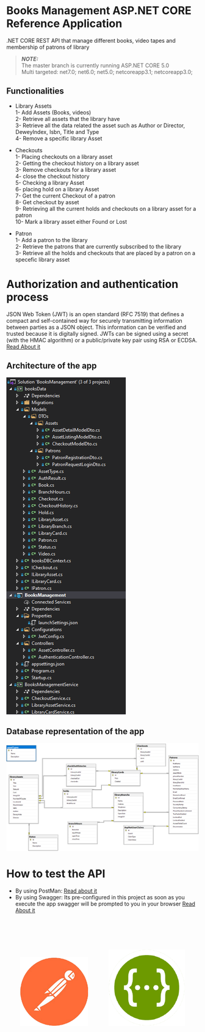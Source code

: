 # Books Management ASP.NET CORE Reference Application
.NET CORE REST API that manage different books, video tapes and membership of patrons of library

 > **_NOTE:_** <br>
	The master branch is currently running ASP.NET CORE 5.0 <br>
Multi targeted: net7.0; net6.0; net5.0; netcoreapp3.1; netcoreapp3.0; 

## Functionalities
* Library Assets <br>
1- Add Assets (Books, videos) <br>
2- Retrieve all assets that the library have <br>
3- Retrieve all the data related the asset such as Author or Director, DeweyIndex, Isbn, Title and Type <br>
4- Remove a specific library Asset

* Checkouts <br>
1- Placing checkouts on a library asset<br>
2- Getting the checkout history on a library asset <br>
3- Remove checkouts for a library asset<br>
4- close the checkout history<br>
5- Checking a library Asset<br>
6- placing hold on a library Asset <br>
7- Get the current Checkout of a patron<br>
8- Get checkout by asset<br>
9- Retrieving all the current holds and checkouts on a library asset for a patron<br>
10- Mark a library asset either Found or Lost<br>

* Patron <br>
1- Add a patron to the library<br>
2- Retrieve the patrons that are currently subscribed to the library <br>
3- Retrieve all the holds and checkouts that are placed by a patron on a specefic library asset <br>

# Authorization and authentication process
JSON Web Token (JWT) is an open standard (RFC 7519) that defines a compact and self-contained way for securely transmitting information between parties as a JSON object. This information can be verified and trusted because it is digitally signed. JWTs can be signed using a secret (with the HMAC algorithm) or a public/private key pair using RSA or ECDSA.
[Read About it](https://jwt.io/introduction) <br>

## Architecture of the app
![title](images/architecture_app.png)
## Database representation of the app
![title](images/database_app.png)

# How to test the API
* By using PostMan:
	[Read about it](https://www.postman.com/)
* By using Swagger:
	Its pre-configured in this project as soon as you execute the app swagger will be prompted to you in your browser [Read About it](https://swagger.io/)<br>
<div style="text-align:center">
	<img src="images/postman.png" style="margin-right:50px; width="180px"; height="180px"">
	<img src="images/swagger.png" style="margin-top:80px">
</div>






